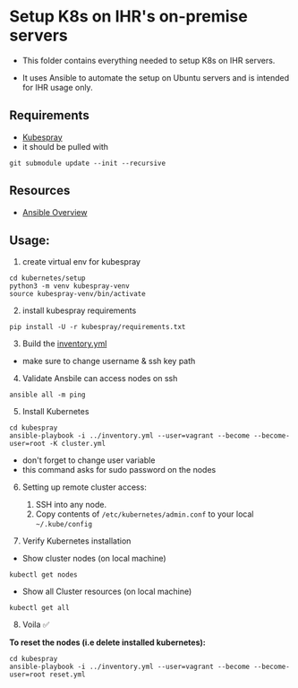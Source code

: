 # Setup K8s on IHR's on-premise servers

- This folder contains everything needed to setup K8s on IHR servers.

- It uses Ansible to automate the setup on Ubuntu servers and is intended for IHR usage only.

## Requirements

- [Kubespray](https://github.com/kubernetes-sigs/kubespray)
- it should be pulled with
```
git submodule update --init --recursive
```

## Resources

- [Ansible Overview](/kubernetes/setup/ansible_overview.md)

## Usage:

1. create virtual env for kubespray

```
cd kubernetes/setup
python3 -m venv kubespray-venv
source kubespray-venv/bin/activate
```

2. install kubespray requirements

```
pip install -U -r kubespray/requirements.txt
```

3. Build the [inventory.yml](/kubernetes/setup/inventory.yml)

- make sure to change username & ssh key path  

4. Validate Ansbile can access nodes on ssh

```
ansible all -m ping
```

5. Install Kubernetes

```
cd kubespray
ansible-playbook -i ../inventory.yml --user=vagrant --become --become-user=root -K cluster.yml
```
- don't forget to change user variable
- this command asks for sudo password on the nodes

6. Setting up remote cluster access:

    1. SSH into any node.
    2. Copy contents of `/etc/kubernetes/admin.conf` to your local `~/.kube/config`

7. Verify Kubernetes installation

- Show cluster nodes (on local machine)
```
kubectl get nodes
```

- Show all Cluster resources (on local machine)
```
kubectl get all
```

8. Voila ✅

**To reset the nodes (i.e delete installed kubernetes):**

```
cd kubespray
ansible-playbook -i ../inventory.yml --user=vagrant --become --become-user=root reset.yml
```
